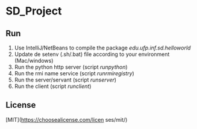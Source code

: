 # SD_Project

## Run
1. Use IntelliJ/NetBeans to compile the package *edu.ufp.inf.sd.helloworld*
2. Update de setenv (.sh/.bat) file according to your environment (Mac/windows)
3. Run the python http server (script *runpython*)
4. Run the rmi name service (script *runrmiregistry*)
5. Run the server/servant (script *runserver*)
6. Run the client (script *runclient*)

## License
[MIT](https://choosealicense.com/licen
ses/mit/)